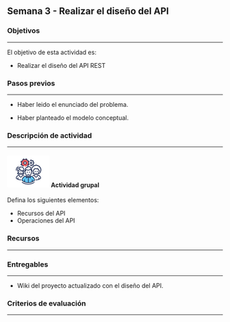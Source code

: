 ## Semana 3 - Realizar el diseño del API

### Objetivos

---

El objetivo de esta actividad es:

- Realizar el diseño del API REST

### Pasos previos

---

- Haber leido el enunciado del problema.

- Haber planteado el modelo conceptual.

### Descripción de actividad

---

#### ![](./../../assets/images/grupo.png) Actividad grupal

Defina los siguientes elementos:

- Recursos del API
- Operaciones del API

### Recursos

---


### Entregables

---

- Wiki del proyecto actualizado con el diseño del API.

### Criterios de evaluación

---

